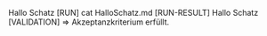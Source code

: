 Hallo Schatz
[RUN]
cat HalloSchatz.md
[RUN-RESULT]
Hallo Schatz
[VALIDATION]
=> Akzeptanzkriterium erfüllt.
